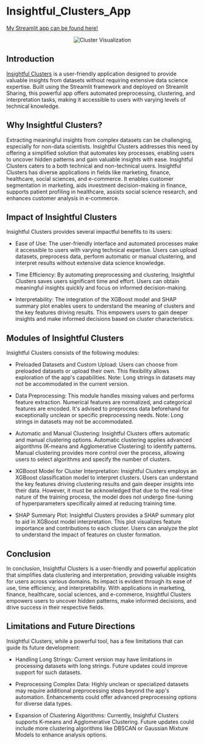 # Insightful_Clusters_App

[My Streamlit app can be found here!](https://aswinram1997-insightful-clusters-app-app-ttcgl5.streamlit.app)

<p align="center">
  <img src="![Cluster Visualization](https://github.com/aswinram1997/Insightful_Clusters_App/assets/102771069/aa779f20-e27d-4fa2-aa01-37f23ea7bac6)" alt="Cluster Visualization">
</p>

  
## Introduction
 [Insightful Clusters](https://aswinram1997-insightful-clusters-app-app-ttcgl5.streamlit.app) is a user-friendly application designed to provide valuable insights from datasets without requiring extensive data science expertise. Built using the Streamlit framework and deployed on Streamlit Sharing, this powerful app offers automated preprocessing, clustering, and interpretation tasks, making it accessible to users with varying levels of technical knowledge.

## Why Insightful Clusters?
Extracting meaningful insights from complex datasets can be challenging, especially for non-data scientists. Insightful Clusters addresses this need by offering a simplified solution that automates key processes, enabling users to uncover hidden patterns and gain valuable insights with ease. Insightful Clusters caters to a both technical and non-technical users. Insightful Clusters has diverse applications in fields like marketing, finance, healthcare, social sciences, and e-commerce. It enables customer segmentation in marketing, aids investment decision-making in finance, supports patient profiling in healthcare, assists social science research, and enhances customer analysis in e-commerce.

## Impact of Insightful Clusters
Insightful Clusters provides several impactful benefits to its users:

- Ease of Use: The user-friendly interface and automated processes make it accessible to users with varying technical expertise. Users can upload datasets, preprocess data, perform automatic or manual clustering, and interpret results without extensive data science knowledge.

- Time Efficiency: By automating preprocessing and clustering, Insightful Clusters saves users significant time and effort. Users can obtain meaningful insights quickly and focus on informed decision-making.

- Interpretability: The integration of the XGBoost model and SHAP summary plot enables users to understand the meaning of clusters and the key features driving results. This empowers users to gain deeper insights and make informed decisions based on cluster characteristics.

## Modules of Insightful Clusters
Insightful Clusters consists of the following modules:

- Preloaded Datasets and Custom Upload: Users can choose from preloaded datasets or upload their own. This flexibility allows exploration of the app's capabilities. Note: Long strings in datasets may not be accommodated in the current version.

- Data Preprocessing: This module handles missing values and performs feature extraction. Numerical features are normalized, and categorical features are encoded. It's advised to preprocess data beforehand for exceptionally unclean or specific preprocessing needs. Note: Long strings in datasets may not be accommodated.

- Automatic and Manual Clustering: Insightful Clusters offers automatic and manual clustering options. Automatic clustering applies advanced algorithms (K-means and Agglomerative Clustering) to identify patterns. Manual clustering provides more control over the process, allowing users to select algorithms and specify the number of clusters.

- XGBoost Model for Cluster Interpretation: Insightful Clusters employs an XGBoost classification model to interpret clusters. Users can understand the key features driving clustering results and gain deeper insights into their data. However, it must be acknowledged that due to the real-time nature of the training process, the model does not undergo fine-tuning of hyperparameters specifically aimed at reducing training time. 

- SHAP Summary Plot: Insightful Clusters provides a SHAP summary plot to aid in XGBoost model interpretation. This plot visualizes feature importance and contributions to each cluster. Users can analyze the plot to understand the impact of features on cluster formation.

## Conclusion
In conclusion, Insightful Clusters is a user-friendly and powerful application that simplifies data clustering and interpretation, providing valuable insights for users across various domains. Its impact is evident through its ease of use, time efficiency, and interpretability. With applications in marketing, finance, healthcare, social sciences, and e-commerce, Insightful Clusters empowers users to uncover hidden patterns, make informed decisions, and drive success in their respective fields. 

## Limitations and Future Directions
Insightful Clusters, while a powerful tool, has a few limitations that can guide its future development:

- Handling Long Strings: Current version may have limitations in processing datasets with long strings. Future updates could improve support for such datasets.

- Preprocessing Complex Data: Highly unclean or specialized datasets may require additional preprocessing steps beyond the app's automation. Enhancements could offer advanced preprocessing options for diverse data types.

- Expansion of Clustering Algorithms: Currently, Insightful Clusters supports K-means and Agglomerative Clustering. Future updates could include more clustering algorithms like DBSCAN or Gaussian Mixture Models to enhance analysis options.





